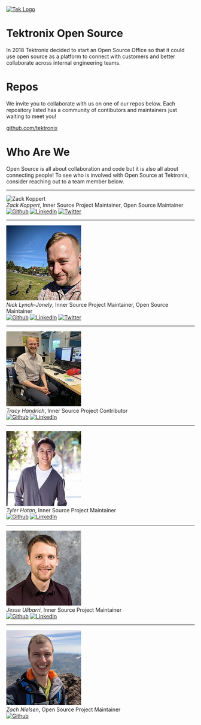 [![Tek Logo](https://tektronix.github.io/media/tek-logoFull.png)](https://www.tek.com)

# Tektronix Open Source

In 2018 Tektronix decided to start an Open Source Office so that it could use open source as a platform to connect with customers and better collaborate across internal engineering teams.

# Repos

We invite you to collaborate with us on one of our repos below. Each repository listed has a community of contibutors and maintainers just waiting to meet you!

[github.com/tektronix](https://github.com/tektronix)

# Who Are We

Open Source is all about collaboration and code but it is also all about connecting people! To see who is involved with Open Source at Tektronix, consider reaching out to a team member below.

---

![Zack Koppert](https://en.gravatar.com/userimage/19250342/8fbd1a13e33a53a414e75458aaba483d.jpg?size=200)  
_Zack Koppert_, Inner Source Project Maintainer, Open Source Maintainer  
[![Github](https://img.shields.io/badge/github-zkoppert-&?labelColor=006281&colorB=3E434A&logo=github)](https://github.com/zkoppert/) [![LinkedIn](https://img.shields.io/badge/LinkedIn-&?labelColor=006281&colorB=3E434A&logo=linkedin)](https://www.linkedin.com/in/zack-koppert/) [![Twitter](https://img.shields.io/badge/twitter-ZacheryK89-&?labelColor=006281&colorB=3E434A&logo=twitter)](https://twitter.com/ZacheryK89)

---

![Nick Lynch-Jonely](./media/nicklynchjonely.jpg)  
_Nick Lynch-Jonely_, Inner Source Project Maintainer, Open Source Maintainer  
[![Github](https://img.shields.io/badge/github-nlynchjo-&?labelColor=006281&colorB=3E434A&logo=github)](https://github.com/nlynchjo/) [![LinkedIn](https://img.shields.io/badge/LinkedIn-&?labelColor=006281&colorB=3E434A&logo=linkedin)](https://www.linkedin.com/in/nick-lynch-jonely-059399b/) [![Twitter](https://img.shields.io/badge/twitter-nicknotbender-&?labelColor=006281&colorB=3E434A&logo=twitter)](https://twitter.com/nicknotbender)

---

![Tracy Handrich](./media/tracyhandrich.jpg)  
_Tracy Handrich_, Inner Source Project Contributor  
[![Github](https://img.shields.io/badge/github-tracyinspace-&?labelColor=006281&colorB=3E434A&logo=github)](https://github.com/tracyinspace/) [![LinkedIn](https://img.shields.io/badge/LinkedIn-&?labelColor=006281&colorB=3E434A&logo=linkedin)](https://www.linkedin.com/in/tracy-handrich-606240173/)

---

![Tyler Hotan](./media/tylerhotan.jpg)  
_Tyler Hotan_, Inner Source Project Maintainer  
[![Github](https://img.shields.io/badge/github-tylerhotan-&?labelColor=006281&colorB=3E434A&logo=github)](https://github.com/tylerhotan/) [![LinkedIn](https://img.shields.io/badge/LinkedIn-&?labelColor=006281&colorB=3E434A&logo=linkedin)](https://www.linkedin.com/in/tylerhotan/)

---

![Jesse Ulibarri](./media/jesseulibarri.jpg)  
_Jesse Ulibarri_, Inner Source Project Maintainer  
[![Github](https://img.shields.io/badge/github-ulibarje-&?labelColor=006281&colorB=3E434A&logo=github)](https://github.com/ulibarje/) [![LinkedIn](https://img.shields.io/badge/LinkedIn-&?labelColor=006281&colorB=3E434A&logo=linkedin)](https://www.linkedin.com/in/jesse-ulibarri/)

---

![Zach Nielsen](./media/zachnielsen.jpg)  
_Zach Nielsen_, Open Source Project Maintainer  
[![Github](https://img.shields.io/badge/github-zatchbo-&?labelColor=006281&colorB=3E434A&logo=github)](https://github.com/zatchbo/)
